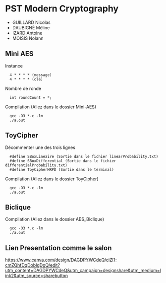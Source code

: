 # PST Modern Cryptography
- GUILLARD Nicolas
- DAUBIGNÉ Méline
- IZARD Antoine
- MOISIS Nolann



## Mini AES

Instance
```
  4 * * * * (message)
  4 * * * * (clé)
```
Nombre de ronde
```
  int roundCount = *;
```
Compilation 
(Allez dans le dossier Mini-AES)
```
  gcc -O3 *.c -lm
  ./a.out
```

## ToyCipher

Décommenter une des trois lignes
```
  #define SBoxLineaire (Sortie dans le fichier linearProbability.txt)
  #define SBoxDifferential (Sortie dans le fichier differentialProbability.txt)
  #define ToyCipherHRPD (Sortie dans le terminal)
```
Compilation 
(Allez dans le dossier ToyCipher)
```
  gcc -O3 *.c -lm
  ./a.out
```

## Biclique

Compilation 
(Allez dans le dossier AES_Biclique)
```
  gcc -O3 *.c -lm
  ./a.out
```
## Lien Presentation comme le salon

https://www.canva.com/design/DAGDPYWCdeQ/ciZl1-cmZQhfDqDobIgDgQ/edit?utm_content=DAGDPYWCdeQ&utm_campaign=designshare&utm_medium=link2&utm_source=sharebutton